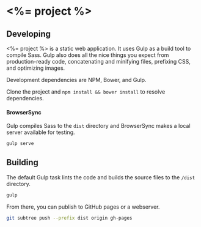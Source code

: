 # <%= project %>

## Developing

<%= project %> is a static web application. It uses Gulp as a build tool to compile Sass. Gulp also does all the nice things you expect from production-ready code, concatenating and minifying files, prefixing CSS, and optimizing images.

Development dependencies are NPM, Bower, and Gulp.

Clone the project and `npm install && bower install` to resolve dependencies.

#### BrowserSync

Gulp compiles Sass to the `dist` directory and BrowserSync makes a local server available for testing.

```bash
gulp serve
```

## Building

The default Gulp task lints the code and builds the source files to the `/dist` directory.

```bash
gulp
```

From there, you can publish to GitHub pages or a webserver.

```bash
git subtree push --prefix dist origin gh-pages
```